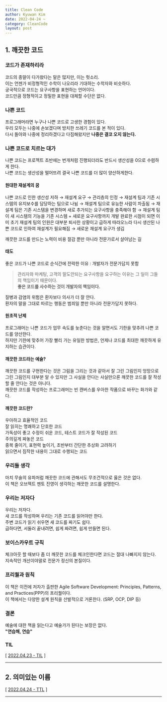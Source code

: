 ```yaml
---
title: Clean Code  
author: Kyuwan Kim
date: 2022-04-24 ~ 
category: CleanCode
layout: post
---
```


## 1. 깨끗한 코드 
### 코드가 존재하리라
코드의 종말이 다가왔다는 말은 많지만, 이는 헛소리.  
이는 언젠가 비정형적인 수학이 나오리라 기대하는 수학자와 비슷하다.  
궁국적으로 코드는 요구사항을 표현하는 언어이다.  
코드만큼 정형적이고 정밀한 표현을 대체할 수단은 없다.  



### 나쁜 코드
프로그래머라면 누구나 나쁜 코드로 고생한 경험이 있다.  
우리 모두는 나중에 손보겠다며 방치한 쓰레기 코드를 본 적이 있다.  
다시 돌아와 나중에 정리하겠다고 다짐해왔지만 **나중은 결코 오지 않는다.**



### 나쁜 코드로 치르는 대가 
나쁜 코드는 프로젝트 초반에는 번개처럼 진행되더라도 반드시 생산성을 0으로 수렴하게 한다.  
나쁜 코드는 생산성을 떨어뜨려 결국 나쁜 코드를 더 많이 양산하게한다.  

#### 원대한 재설계의 꿈
나쁜 코드로 인한 생산성 저하 → 재설계 요구 → 관리층의 인정
→ 재설계 팀과 기존 시스템의 유지보수를 담당하는 팀으로 나뉨 
→ 재설계 팀으로 유능한 사람이 차출됨 → 재설계 팀은 기존 시스템을 변경하며 새로 추가되는 요구사항을 충족해야 함 → 재설계 팀이 새 시스템의 기능을 기존 시스템 + 새로운 요구사항까지 개발 완료한 시점이 되면 이미 초기 재설계 팀의 인원은 대부분 퇴사한 상황이고 급하게 따라오느라 다시 생산된 나쁜 코드로 인하여 재설계가 필요해짐 → 새로운 재설계 요구가 생김  

깨끗한 코드를 만드는 노력이 비용 절감 뿐만 아니라 전문가로서 살아남는 길  

#### 태도 
좋은 코드가 나쁜 코드로 순식간에 전락한 이유 : 개발자가 전문가답지 못함  
> 관리자와 마케팅, 고객의 말도안되는 요구사항을 요구하는 이유는 그 일이 그들의 책임이기 때문이다.  
**좋은 코드를 사수하는 것이 개발자의 책임이다.**  

질병과 감염의 위험은 환자보다 의사가 더 잘 안다.  
환자의 말을 그대로 따르는 행동은 범죄일 뿐만 아니라 전문가답지 못하다. 

#### 원초적 난제
프로그래머는 나쁜 코드가 업무 속도를 늦춘다는 것을 알면서도 기한을 맞추려 나쁜 코드를 양산한다.  
하지만 기한에 맞추어 가장 빨리 가는 유일한 방법은, 언제나 코드를 최대한 깨끗하게 유지하는 습관이다. 

#### 깨끗한 코드라는 예술?
깨끗한 코드를 구현한다는 것은 그림을 그리는 것과 같아서 잘 그린 그림인지 엉망으로 그린 그림인지 대부분 알 수 있지만 그 사실을 안다는 사실만으론 깨끗한 코드를 잘 작성할 줄 안다는 것은 아니다.  
깨끗한 코드를 작성하는 프로그래머는 빈 캔버스를 우아한 작품으로 바꾸는 화가와 같다.  

#### 깨끗한 코드란? 
우아하고 효율적인 코드  
잘 읽히는 명쾌하고 단호한 코드  
가독성이 좋고 수정이 쉬운 코드, 테스트 코드가 잘 작성된 코드  
주의깊게 짜놓은 코드  
중복 줄이기, 표현력 높이기, 초반부터 간단한 추상화 고려하기  
읽으면서 짐작한 내용이 그대로 수행되는 코드  


### 우리들 생각
마치 무술의 유파처럼 깨끗한 코드에 관해서도 무조건적으로 옳은 것은 없다.  
이 책은 오브젝트 멘토 진영이 생각하는 깨끗한 코드를 설명한다. 


### 우리는 저자다
우리는 저자다.  
새 코드를 작성하며 우리는 기존 코드를 읽어야만 한다.  
주변 코드가 읽기 쉬우면 새 코드를 짜기도 쉽다.  
급하다면, 서둘러 끝내려면, 쉽게 짜려면, 쉽게 만들면 된다.  


### 보이스카우트 규칙 
체크아웃 할 때보다 좀 더 깨끗한 코드를 체크인한다면 코드는 절대 나빠지지 않는다.  
지속적인 개선이야말로 전문가 정신의 본질이다.  


### 프리퀄과 원칙 
이 책은 이전에 저자가 출판한 Agile Software Development: Principles, Patterns, and Practices(PPP)의 프리퀄이다.  
이 책에서는 다양한 설계 원칙을 산발적으로 거론한다. (SRP, OCP, DIP 등)  


### 결론  
예술에 대한 책을 읽는다고 예술가가 된다는 보장은 없다.  
**"연습해, 연습"**  



### TIL  
[ [2022.04.23 - TIL](https://github.com/kkw5240/blog/blob/master/_posts/books/clean-code/TIL/1.%20%EA%B9%A8%EB%81%97%ED%95%9C_%EC%BD%94%EB%93%9C.md) ]


---
## 2. 의미있는 이름 


[ [2022.04.24 - TTL](https://github.com/kkw5240/blog/blob/master/_posts/books/clean-code/TIL/2.%20%EC%9D%98%EB%AF%B8%EC%9E%88%EB%8A%94_%EC%9D%B4%EB%A6%84.md) ]


---
